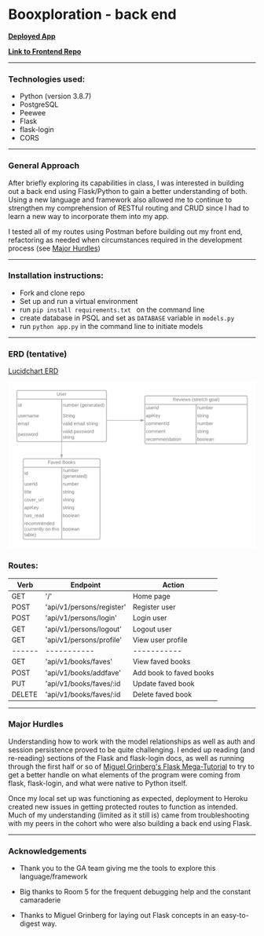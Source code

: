 # Booxploration - back end

[**Deployed App**](https://booxploration.herokuapp.com/)

[**Link to Frontend Repo**](https://github.com/lind1125/project_4_frontend)


---

### Technologies used:

  * Python (version 3.8.7)
  * PostgreSQL
  * Peewee
  * Flask
  * flask-login
  * CORS

---

### General Approach

After briefly exploring its capabilities in class, I was interested in building out a back end using Flask/Python to gain a better understanding of both. Using a new language and framework also allowed me to continue to strengthen my comprehension of RESTful routing and CRUD since I had to learn a new way to incorporate them into my app.

I tested all of my routes using Postman before building out my front end, refactoring as needed when circumstances required in the development process (see [Major Hurdles](#major-hurdles))


---

### Installation instructions:

* Fork and clone repo
* Set up and run a virtual environment
* run `pip install requirements.txt ` on the command line
* create database in PSQL and set as `DATABASE` variable in `models.py`
* run `python app.py` in the command line to initiate models

---

### ERD (tentative)

[Lucidchart ERD](https://lucid.app/lucidchart/invitations/accept/40bfce45-05f1-4de1-90f2-a3baeb77a9d1)

<img src='./Project_4_ERD.png' />

### Routes:


| Verb | Endpoint | Action |
| ----------- | ----------- | ----------- |
| GET | '/' | Home page |
| POST | 'api/v1/persons/register' | Register user |
| POST | 'api/v1/persons/login' | Login user |
| GET | 'api/v1/persons/logout' | Logout user |
| GET | 'api/v1/persons/profile' | View user profile |
| ------ | ----------- | ----------- |
| GET | 'api/v1/books/faves' | View faved books |
| POST | 'api/v1/books/addfave' | Add book to faved books |
| PUT | 'api/v1/books/faves/:id | Update faved book |
| DELETE | 'api/v1/books/faves/:id | Delete faved book |

---
### Major Hurdles

Understanding how to work with the model relationships as well as auth and session persistence proved to be quite challenging. I ended up reading (and re-reading) sections of the Flask and flask-login docs, as well as running through the first half or so of [Miguel Grinberg's Flask Mega-Tutorial](https://blog.miguelgrinberg.com/post/the-flask-mega-tutorial-part-i-hello-world) to try to get a better handle on what elements of the program were coming from flask, flask-login, and what were native to Python itself.

Once my local set up was functioning as expected, deployment to Heroku created new issues in getting protected routes to function as intended. Much of my understanding (limited as it still is) came from troubleshooting with my peers in the cohort who were also building a back end using Flask.

---

### Acknowledgements

* Thank you to the GA team giving me the tools to explore this language/framework

* Big thanks to Room 5 for the frequent debugging help and the constant camaraderie

* Thanks to Miguel Grinberg for laying out Flask concepts in an easy-to-digest way.

